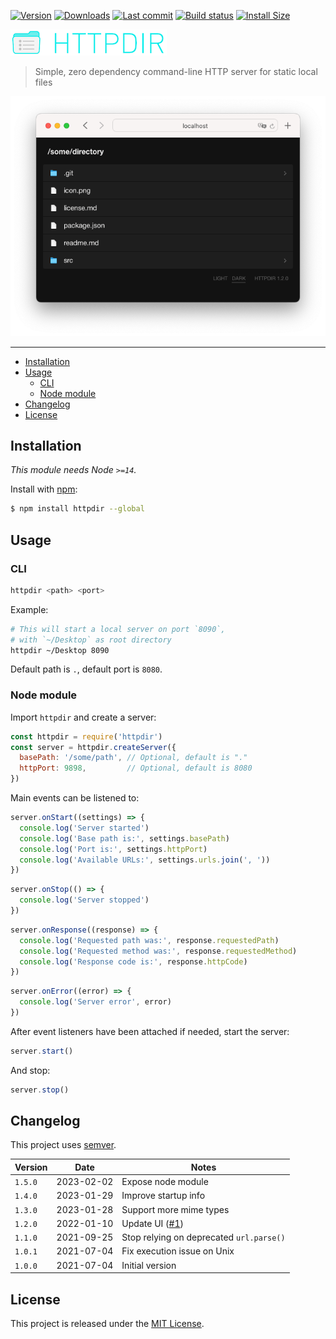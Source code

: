 [![Version](https://img.shields.io/npm/v/httpdir.svg)](https://github.com/johansatge/httpdir/releases)
[![Downloads](https://img.shields.io/npm/dm/httpdir.svg)](https://www.pkgstats.com/pkg:httpdir)
[![Last commit](https://badgen.net/github/last-commit/johansatge/httpdir)](https://github.com/johansatge/httpdir/commits/master)
[![Build status](https://github.com/johansatge/httpdir/actions/workflows/test.yml/badge.svg)](https://github.com/johansatge/httpdir/actions)
[![Install Size](https://badgen.net/packagephobia/install/httpdir)](https://packagephobia.com/result?p=httpdir)

![Icon](icon.png)

> Simple, zero dependency command-line HTTP server for static local files

<img src="screenshot.png" alt="Safari window with a list of files">

---

* [Installation](#installation)
* [Usage](#usage)
  * [CLI](#cli)
  * [Node module](#node-module)
* [Changelog](#changelog)
* [License](#license)

## Installation

_This module needs Node `>=14`._

Install with [npm](https://www.npmjs.com/):

```bash
$ npm install httpdir --global
```

## Usage

### CLI

```bash
httpdir <path> <port>
```

Example:

```bash
# This will start a local server on port `8090`,
# with `~/Desktop` as root directory
httpdir ~/Desktop 8090
```

Default path is `.`, default port is `8080`.

### Node module

Import `httpdir` and create a server:
```js
const httpdir = require('httpdir')
const server = httpdir.createServer({
  basePath: '/some/path', // Optional, default is "."
  httpPort: 9898,         // Optional, default is 8080
})
```
Main events can be listened to:
```js
server.onStart((settings) => {
  console.log('Server started')
  console.log('Base path is:', settings.basePath)
  console.log('Port is:', settings.httpPort)
  console.log('Available URLs:', settings.urls.join(', '))
})
```
```js
server.onStop(() => {
  console.log('Server stopped')
})
```
```js
server.onResponse((response) => {
  console.log('Requested path was:', response.requestedPath)
  console.log('Requested method was:', response.requestedMethod)
  console.log('Response code is:', response.httpCode)
})
```
```js
server.onError((error) => {
  console.log('Server error', error)
})
```
After event listeners have been attached if needed, start the server:
```js
server.start()
```
And stop:
```js
server.stop()
```

## Changelog

This project uses [semver](http://semver.org/).

| Version | Date | Notes |
| --- | --- | --- |
| `1.5.0` | 2023-02-02 | Expose node module |
| `1.4.0` | 2023-01-29 | Improve startup info |
| `1.3.0` | 2023-01-28 | Support more mime types |
| `1.2.0` | 2022-01-10 | Update UI ([#1](https://github.com/johansatge/httpdir/pull/1)) |
| `1.1.0` | 2021-09-25 | Stop relying on deprecated `url.parse()` |
| `1.0.1` | 2021-07-04 | Fix execution issue on Unix |
| `1.0.0` | 2021-07-04 | Initial version |

## License

This project is released under the [MIT License](license.md).
